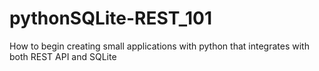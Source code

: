 # pythonSQLite-REST_101
How to begin creating small applications with python that integrates with both REST API and SQLite
